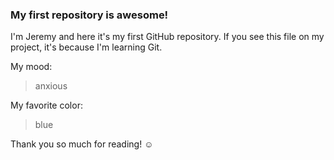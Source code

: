 ### My first repository is awesome!

I'm Jeremy and here it's my first GitHub repository.
If you see this file on my project, it's because I'm learning Git.

My mood:

> anxious

My favorite color:

> blue

Thank you so much for reading! ☺